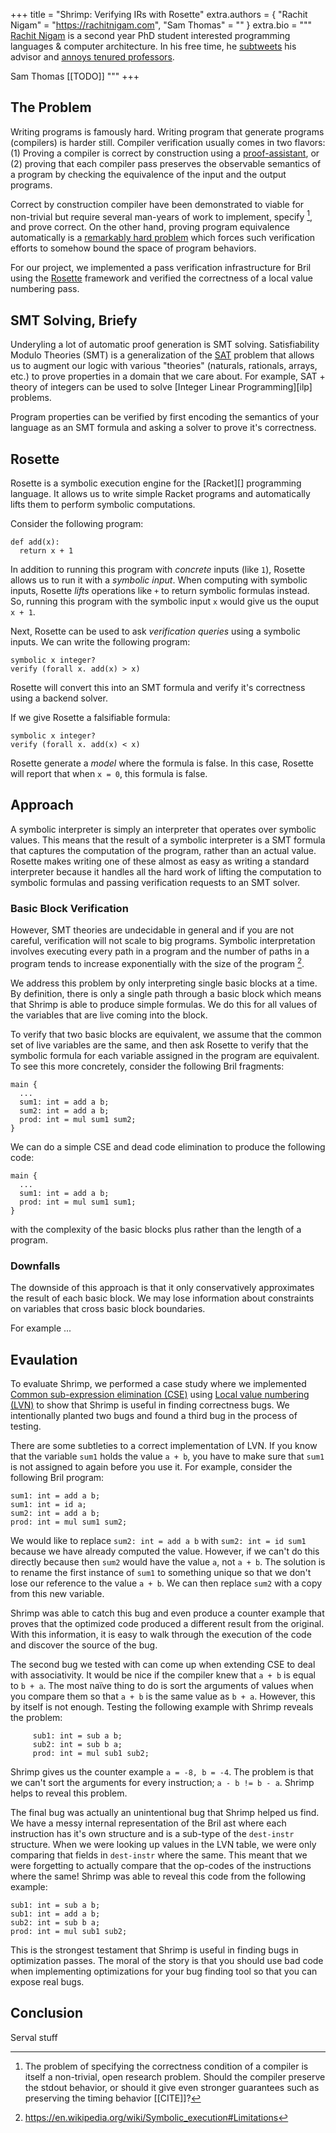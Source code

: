 +++
title = "Shrimp: Verifying IRs with Rosette"
extra.authors = { "Rachit Nigam" = "https://rachitnigam.com", "Sam Thomas" = "" }
extra.bio = """
  [Rachit Nigam](https://rachitnigam.com) is a second year PhD student interested
  programming languages & computer architecture. In his free time, he
  [subtweets](https://twitter.com/notypes/status/1170037148290080771) his advisor and [annoys tenured professors](https://twitter.com/natefoster/status/1074401015565291520).

  Sam Thomas [[TODO]]
"""
+++


## The Problem

Writing programs is famously hard. Writing program that generate programs
(compilers) is harder still. Compiler verification usually comes in two
flavors: (1) Proving a compiler is correct by construction using a
[proof-assistant][coq], or (2) proving that each compiler pass preserves the
observable semantics of a program by checking the equivalence of the input and
the output programs.

Correct by construction compiler have been demonstrated to viable for
non-trivial but require several man-years of work to implement, specify [^1],
and prove correct. On the other hand, proving program equivalence automatically
is a [remarkably hard problem](https://en.wikipedia.org/wiki/Turing_completeness)
which forces such verification efforts to somehow bound the space of program
behaviors.

For our project, we implemented a pass verification infrastructure for Bril using the
[Rosette][] framework and verified the correctness of a local value numbering
pass.

## SMT Solving, Briefy

Underyling a lot of automatic proof generation is SMT solving. Satisfiability
Modulo Theories (SMT) is a generalization of the [SAT][] problem that allows us
to augment our logic with various "theories" (naturals, rationals, arrays, etc.)
to prove properties in a domain that we care about. For example, SAT + theory of
integers can be used to solve [Integer Linear Programming][ilp] problems.

Program properties can be verified by first encoding the semantics of your
language as an SMT formula and asking a solver to prove it's correctness.

## Rosette

Rosette is a symbolic execution engine for the [Racket][] programming language.
It allows us to write simple Racket programs and automatically lifts them
to perform symbolic computations.

Consider the following program:

    def add(x):
      return x + 1

In addition to running this program with _concrete_ inputs (like `1`), Rosette
allows us to run it with a _symbolic input_. When computing with symbolic
inputs, Rosette _lifts_ operations like `+` to return symbolic formulas
instead.  So, running this program with the symbolic input `x` would give us
the ouput `x + 1`.

Next, Rosette can be used to ask _verification queries_ using a symbolic inputs.
We can write the following program:

    symbolic x integer?
    verify (forall x. add(x) > x)

Rosette will convert this into an SMT formula and verify it's correctness using
a backend solver.

If we give Rosette a falsifiable formula:

    symbolic x integer?
    verify (forall x. add(x) < x)

Rosette generate a _model_ where the formula is false. In this case, Rosette
will report that when `x = 0`, this formula is false.

## Approach

A symbolic interpreter is simply an interpreter that operates over symbolic values.
This means that the result of a symbolic interpreter is a SMT formula that captures the 
computation of the program, rather than an actual value.
Rosette makes writing one of these almost as easy as writing a standard interpreter
because it handles all the hard work of lifting the computation to symbolic formulas and passing
verification requests to an SMT solver.

### Basic Block Verification
However, SMT theories are undecidable in general and if you are not careful, verification
will not scale to big programs. Symbolic interpretation involves executing every path 
in a program and the number of paths in a program tends to increase exponentially with
the size of the program [^2].

We address this problem by only interpreting single basic blocks at a time. By definition,
there is only a single path through a basic block which means that Shrimp is able to produce
simple formulas. We do this for all values of the variables that are live coming into the
block.

To verify that two basic blocks are equivalent, we assume that the common set of live
variables are the same, and then ask Rosette to verify that the symbolic formula
for each variable assigned in the program are equivalent. To see this more concretely,
consider the following Bril fragments:
```
main {
  ...
  sum1: int = add a b;
  sum2: int = add a b;
  prod: int = mul sum1 sum2;
}
```
We can do a simple CSE and dead code elimination to produce the following code:
```
main {
  ...
  sum1: int = add a b;
  prod: int = mul sum1 sum1;
}
```


with the complexity 
of the basic blocks plus rather than the length of a program.

### Downfalls
The downside of this approach is that it only conservatively approximates the result
of each basic block. We may lose information about constraints on variables that cross
basic block boundaries. 

For example ...


## Evaulation

To evaluate Shrimp, we performed a case study
where we implemented [Common sub-expression elimination (CSE)][cse] 
using [Local value numbering (LVN)][lvn] to show that Shrimp is useful in finding
correctness bugs. We intentionally planted two bugs and found a third bug in the process of testing.

There are some subtleties to a correct implementation of LVN. If you know that the variable 
`sum1` holds the value `a + b`, you have to make sure that `sum1` is not assigned to again before
you use it. For example, consider the following Bril program:
```
sum1: int = add a b;
sum1: int = id a;
sum2: int = add a b;
prod: int = mul sum1 sum2;
```
We would like to replace `sum2: int = add a b` with `sum2: int = id sum1` because we
have already computed the value. However, if we can't do this directly because then `sum2` would
have the value `a`, not `a + b`. The solution is to rename the first instance of `sum1` to something unique so that we don't lose our reference to the value `a + b`. We can
then replace `sum2` with a copy from this new variable.

Shrimp was able to catch this bug and even produce a counter example that proves that the
optimized code produced a different result from the original. With this information,
it is easy to walk through the execution of the code and discover the source of the bug.

The second bug we tested with can come up when extending CSE to deal with associativity.
It would be nice if the compiler knew that `a + b` is equal to `b + a`. The most
naïve thing to do is sort the arguments of values when you compare them so that
`a + b` is the same value as `b + a`. However, this by itself is not enough.
Testing the following example with Shrimp reveals the problem:
```
     sub1: int = sub a b;
     sub2: int = sub b a;
     prod: int = mul sub1 sub2;
```
Shrimp gives us the counter example `a = -8, b = -4`. The problem is that we can't
sort the arguments for every instruction; `a - b != b - a`. Shrimp helps to reveal
this problem.

The final bug was actually an unintentional bug that Shrimp helped us find. We have a
messy internal representation of the Bril ast where each instruction has it's own structure
and is a sub-type of the `dest-instr` structure. When we were looking up values in the LVN table,
we were only comparing that fields in `dest-instr` where the same. This meant that we were
forgetting to actually compare that the op-codes of the instructions where the same!
Shrimp was able to reveal this code from the following example:
```
sub1: int = sub a b;
sub1: int = add a b;
sub2: int = sub b a;
prod: int = mul sub1 sub2;
```
This is the strongest testament that Shrimp is useful in finding bugs in optimization passes.
The moral of the story is that you should use bad code when implementing optimizations
for your bug finding tool so that you can expose real bugs.

## Conclusion
Serval stuff


[^1]: The problem of specifying the correctness condition of a compiler is itself
a non-trivial, open research problem. Should the compiler preserve the stdout
behavior, or should it give even stronger guarantees such as preserving the
timing behavior [[CITE]]?

[^2]: https://en.wikipedia.org/wiki/Symbolic_execution#Limitations

[rosette]: https://emina.github.io/rosette/
[coq]: https://coq.inria.fr/
[cse]: https://en.wikipedia.org/wiki/Common_subexpression_elimination
[lvn]: https://en.wikipedia.org/wiki/Value_numbering#Local_value_numbering
[sat]:
[ilp]:
